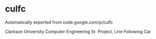 # culfc
Automatically exported from code.google.com/p/culfc

Clarkson University Computer Engineering Sr. Project, Line Following Car
